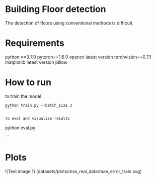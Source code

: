 # Building Floor detection
The detection of floors using conventional methods is difficult.

# Requirements
python ==3.7.0
pytorch==1.6.0
opencv latest version
torchvision==0.7.1
matplotlib latest version
pillow 



# How to run
to train the model 

```
python train.py --batch_size 3
´´´

to eval and visualize results 

```
python eval.py 

´´´

# Plots

![Test image 1] (datasets/plots/mse_real_data/mae_error_train.svg)


